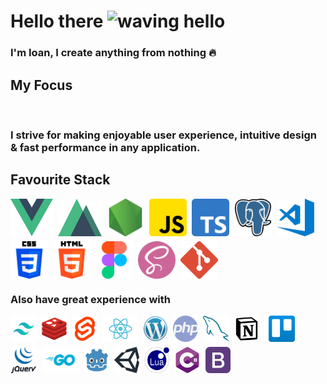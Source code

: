 # Hello there <img src="https://github.com/ioanlee/ioanlee/blob/main/img/wave.gif" alt="waving hello" width="36" height="36"/>

### I'm Ioan, I create anything from nothing 🔥

## My Focus
<img scr="img/wave.gif">

### I strive for making enjoyable user experience, intuitive design & fast performance in any application.

##	Favourite Stack
<div style="display: flex; flex-wrap: wrap; gap: 8px;" markdown="1">
	<img width="68px" alt="vuejs" src="img/vue.png" />
	<img width="70px" alt="nuxt" src="img/nuxt.jpg" />
	<img width="60px" alt="nodejs" src="img/nodejs.png" />
	<img width="60px" alt="js" src="img/js.png" style="border-radius: 5px;" markdown="1" />
	<img width="60px" alt="ts" src="img/typescript.png" />
	<img width="60px" alt="postgre" src="img/postgre.png" />
	<img width="60px" alt="vscode" src="img/vscode.jpg" />
	<img width="60px" alt="css3" src="img/css.png" />
	<img width="60px" alt="html5" src="img/html.png" />
	<img width="60px" alt="figma" src="img/figma.png" />
	<img width="60px" alt="sass" src="img/sass.png" />
	<img width="60px" alt="git" src="img/git.jpg" />
</div>

### Also have great experience with
<div style="display: flex; flex-wrap: wrap; gap: 8px;">
	<img width="42px" alt="tailwindcss" src="img/tailwindcss.jpg" />
	<img width="40px" alt="redis" src="img/redis.jpg" />
	<img width="42px" alt="svelte" src="img/svelte.jpg" />
	<img width="56px" alt="react" src="img/react.jpg" />
	<img width="40px" alt="wordpress" src="img/wordpress.jpg" />
	<img width="40px" alt="php" src="img/php.png" />
	<img width="42px" alt="mysql" src="img/mysql.png" />
	<img width="40px" alt="notion" src="img/notion.jpg" />
	<img width="56px" alt="trello" src="img/trello.jpg" />
	<img width="42px" alt="jquery" src="img/jquery.jpg" />
	<img width="60px" alt="go" src="img/go.jpg" />
	<img width="40px" alt="godot" src="img/godot.jpg" />
	<img width="40px" alt="unity" src="img/unity.jpg" />
	<img width="40px" alt="lua" src="img/lua.jpg" />
	<img width="42px" alt="csharp" src="img/csharp.jpg" />
	<img width="40px" alt="bootstrap" src="img/bootstrap.png" />
	<!-- <img width="40px" alt="python" src="img/python.jpg" /> -->
</div>


<!-- 
- 🔭 I’m currently working on ...
- 🌱 I’m currently learning ...
- 👯 I’m looking to collaborate on ...
- 🤔 I’m looking for help with ...
- 💬 Ask me about ...
- 📫 How to reach me: ...
- 😄 Pronouns: ...
- ⚡ Fun fact: ... -->

